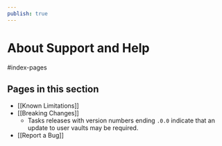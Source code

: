 ```yaml
---
publish: true
---
```


# About Support and Help

<span class="related-pages">#index-pages</span>

## Pages in this section

- [[Known Limitations]]
- [[Breaking Changes]]
  - Tasks releases with version numbers ending `.0.0` indicate that an update to user vaults may be required.
- [[Report a Bug]]
